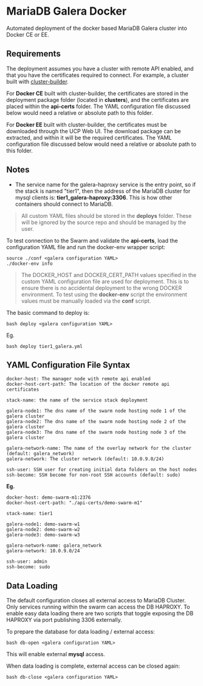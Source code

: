 MariaDB Galera Docker
=====================
Automated deployment of the docker based MariaDB Galera cluster into Docker CE or EE.

## Requirements

The deployment assumes you have a cluster with remote API enabled, and that you have the certificates required to connect.  For example, a cluster built with [cluster-builder](https://github.com/ids/cluster-builder).

For __Docker CE__ built with cluster-builder, the certificates are stored in the deployment package folder (located in __clusters__), and the certificates are placed within the __api-certs__ folder.  The YAML configuration file discussed below would need a relative or absolute path to this folder.

For __Docker EE__ built with cluster-builder, the certificates must be downloaded through the UCP Web UI. The download package can be extracted, and within it will be the required certificates. The YAML configuration file discussed below would need a relative or absolute path to this folder.


## Notes

- The service name for the galera-haproxy service is the entry point, so if the stack is named "tier1", then the address of the MariaDB cluster for mysql clients is: __tier1_galera-haproxy:3306__.  This is how other containers should connect to MariaDB.

> All custom YAML files should be stored in the __deploys__ folder.  These will be ignored by the source repo and should be managed by the user.

To test connection to the Swarm and validate the __api-certs__, load the configuration YAML file and run the docker-env wrapper script:

    source ./conf <galera configuration YAML>
    ./docker-env info

> The DOCKER_HOST and DOCKER_CERT_PATH values specified in the custom YAML configuration file are  used for deployment.  This is to ensure there is no accidental deployment to the wrong DOCKER environment.  To test using the __docker-env__ script the environment values must be manually loaded via the __conf__ script.

The basic command to deploy is:

    bash deploy <galera configuration YAML>

Eg.

    bash deploy tier1_galera.yml

## YAML Configuration File Syntax
    
    docker-host: The manager node with remote api enabled
    docker-host-cert-path: The location of the docker remote api certificates

    stack-name: the name of the service stack deployment

    galera-node1: The dns name of the swarm node hosting node 1 of the galera cluster
    galera-node2: The dns name of the swarm node hosting node 2 of the galera cluster
    galera-node3: The dns name of the swarm node hosting node 3 of the galera cluster

    galera-network-name: The name of the overlay network for the cluster (default: galera_network)
    galera-network: The cluster network (default: 10.0.9.0/24)

    ssh-user: SSH user for creating initial data folders on the host nodes
    ssh-become: SSH become for non-root SSH accounts (default: sudo)

__Eg.__

    docker-host: demo-swarm-m1:2376
    docker-host-cert-path: "./api-certs/demo-swarm-m1"

    stack-name: tier1

    galera-node1: demo-swarm-w1
    galera-node2: demo-swarm-w2
    galera-node3: demo-swarm-w3

    galera-network-name: galera_network
    galera-network: 10.0.9.0/24

    ssh-user: admin
    ssh-become: sudo


## Data Loading

The default configuration closes all external access to MariaDB Cluster.  Only services running within the swarm can access the DB HAPROXY.  To enable easy data loading there are two scripts that toggle exposing the DB HAPROXY via port publishing 3306 externally.

To prepare the database for data loading / external access:

    bash db-open <galera configuration YAML>

This will enable external __mysql__ access.

When data loading is complete, external access can be closed again:

    bash db-close <galera configuration YAML>

